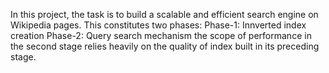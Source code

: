 In this project, the task is to build a scalable and efficient search engine on Wikipedia pages. 
This constitutes two phases:
Phase-1: Innverted index creation
Phase-2: Query search mechanism
the scope of performance in the second stage relies heavily on the quality of index built in its preceding stage.
